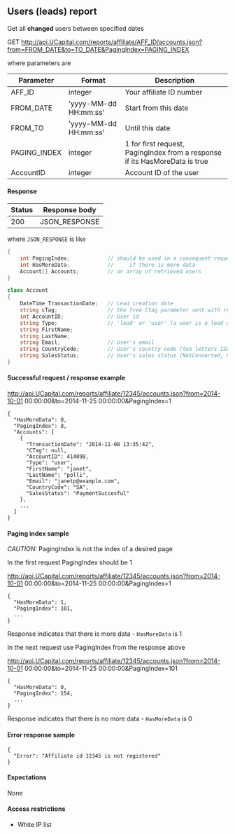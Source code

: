 ﻿## Users (leads) report

Get all **changed** users between specified dates

GET http://api.UCapital.com/reports/affiliate/AFF_ID/accounts.json?from=FROM_DATE&to=TO_DATE&PagingIndex=PAGING_INDEX

where parameters are

Parameter       | Format                  | Description
----------------|-------------------------|-------------
AFF_ID          | integer                 | Your affiliate ID number
FROM_DATE       | 'yyyy-MM-dd HH:mm:ss'   | Start from this date
FROM_TO         | 'yyyy-MM-dd HH:mm:ss'   | Until this date
PAGING_INDEX    | integer                 | 1 for first request, PagingIndex from a response if its HasMoreData is true
AccountID       | integer                 | Account ID of the user


#### Response

Status | Response body
-------|--------------
200    | JSON_RESPONSE

where `JSON_RESPONSE` is like

```C#
{
    int PagingIndex;            // should be used in a consequent request
    int HasMoreData;            //     if there is more data
    Account[] Accounts;         // an array of retrieved users
}

class Account
{
    DateTime TransactionDate;   // Lead creation date
    string cTag;                // the free Ctag parameter sent with registration API
    int AccountID;              // User id
    string Type;                // 'lead' or 'user' (a user is a lead with one successful login)
    string FirstName;
    string LastName;
    string Email;               // User's email
    string CountryCode;         // User's country code (two letters ISO code)
    string SalesStatus;         // User's sales status (NotConverted, New, NoInterest, PaymentSuccessful, NoAnswer, CallInAWhile, CcClearanceFailed)
}
```

#### Successful request / response example

http://api.UCapital.com/reports/affiliate/12345/accounts.json?from=2014-10-01 00:00:00&to=2014-11-25 00:00:00&PagingIndex=1

```
{
  "HasMoreData": 0,
  "PagingIndex": 8,
  "Accounts": [
    {
      "TransactionDate": "2014-11-08 13:35:42",
      "CTag": null,
      "AccountID": 414098,
      "Type": "user",
      "FirstName": "janet",
      "LastName": "polli",
      "Email": "janetp@example.com",
      "CountryCode": "SA",
      "SalesStatus": "PaymentSuccesful"
    },
    ...
  ]
}
```

#### Paging index sample

*CAUTION:* PagingIndex is not the index of a desired page

In the first request PagingIndex should be 1

http://api.UCapital.com/reports/affiliate/12345/accounts.json?from=2014-10-01 00:00:00&to=2014-11-25 00:00:00&PagingIndex=1

```
{
  "HasMoreData": 1,
  "PagingIndex": 101,
  ...
}
```

Response indicates that there is more data - `HasMoreData` is 1

In the next request use PagingIndex from the response above

http://api.UCapital.com/reports/affiliate/12345/accounts.json?from=2014-10-01 00:00:00&to=2014-11-25 00:00:00&PagingIndex=101

```
{
  "HasMoreData": 0,
  "PagingIndex": 154,
  ...
}
```

Response indicates that there is no more data - `HasMoreData` is 0

#### Error response sample

```
{
  "Error": "Affiliate id 12345 is not registered"
}
```

#### Expectations
None

#### Access restrictions
- White IP list

